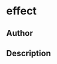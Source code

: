 # effect

## Author

<!-- Insert Your Name Here -->

## Description

<!-- Describe your example here -->
